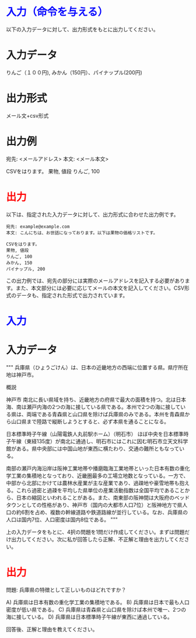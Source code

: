 # <span style="color:blue">入力（命令を与える）</span>
以下の入力データに対して、出力形式をもとに出力してください。

# 入力データ
りんご（１００円), みかん（150円）、パイナップル(200円)

# 出力形式
メール文+csv形式

# 出力例
宛先: <メールアドレス>
本文: <メール本文>

CSVをはります。
果物, 値段
りんご, 100



# <span style="color:red">出力</span>
以下は、指定された入力データに対して、出力形式に合わせた出力例です。

```
宛先: example@example.com
本文: こんにちは、お世話になっております。以下は果物の価格リストです。

CSVをはります。
果物, 値段
りんご, 100
みかん, 150
パイナップル, 200
```

この出力例では、宛先の部分には実際のメールアドレスを記入する必要があります。また、本文部分には必要に応じてメールの本文を記入してください。CSV形式のデータも、指定された形式で出力されています。

# <span style="color:blue">入力</span>
# 入力データ
"""
兵庫県（ひょうごけん）は、日本の近畿地方の西端に位置する県。県庁所在地は神戸市。

概説

神戸市
南北に長い県域を持ち、近畿地方の府県で最大の面積を持つ。北は日本海、南は瀬戸内海の2つの海に接している県である。本州で2つの海に接している県は、両端である青森県と山口県を除けば兵庫県のみである。本州を青森県から山口県まで陸路で縦断しようとすると、必ず本県を通ることになる。


日本標準時子午線（山陽電鉄人丸前駅ホーム）（明石市）
ほぼ中央を日本標準時子午線（東経135度）が南北に通過し、明石市にはこれに因む明石市立天文科学館がある。県中央部には中国山地が東西に横たわり、交通の難所ともなっている。

南部の瀬戸内海沿岸は阪神工業地帯や播磨臨海工業地帯といった日本有数の重化学工業の集積地となっており、近畿圏最多の工場立地数となっている。一方で、中部から北部にかけては農林水産業が主な産業であり、過疎地や豪雪地帯も抱える。これら過密と過疎を平均した県単位の産業活動指数は全国平均であることから、日本の縮図といわれることがある。また、南東部の阪神間は大阪府のベッドタウンとしての性格があり、神戸市（国内の大都市人口7位）と阪神地方で県人口の約6割を占め、複数の幹線道路や鉄道路線が並行している。なお、兵庫県の人口は国内7位、人口密度は国内8位である。
"""

上の入力データをもとに、4択の問題を1問だけ作成してください。まずは問題だけ出力してください。次に私が回答したら正解、不正解と理由を出力してください。


# <span style="color:red">出力</span>
問題: 兵庫県の特徴として正しいものはどれですか？

A) 兵庫県は日本有数の重化学工業の集積地である。
B) 兵庫県は日本で最も人口密度が低い県である。
C) 兵庫県は青森県と山口県を除けば本州で唯一、2つの海に接している。
D) 兵庫県は日本標準時子午線が東西に通過している。

回答後、正解と理由を教えてください。